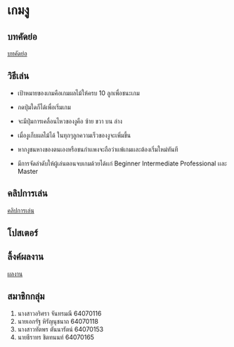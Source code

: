 # เกมงู
## บทคัดย่อ
[บทคัดย่อ](บทคัดย่อ.pdf)
## วิธีเล่น
- เป้าหมายของเกมคือเกมผลไม้ให้ครบ 10 ลูกเพื่อชนะเกม 

- กดปุ่มใดก็ได้เพื่อเริ่มเกม

- จะมีปุ่มการเคลื่อนไหวของงูคือ ซ้าย ขวา บน ล่าง

- เมื่องูเก็บผลไม้ได้ ในทุกๆลูกความเร็วของงูจะเพิ่มขึ้น

- หากงูชนหางของตนเองหรือชนกำเเพงจะถือว่าเเพ้เกมเเละต้องเริ่มใหม่ทันที

- มีการจัดลำดับให้ผู้เล่นตอนจบเกมด้วยได้เเก่ Beginner Intermediate Professional เเละ Master
## คลิปการเล่น
[คลิปการเล่น](https://www.youtube.com/watch?v=KzMatibjpSg&feature=youtu.be)
## โปสเตอร์

## ลิ้งค์ผลงาน
[ผลงาน](https://wokwi.com/projects/330973699527148114)
## สมาชิกกลุ่ม
1. นางสาวอริศรา จันทรมณี 64070116
2. นายเอกฯัฐ หิรัญนุชนาถ 64070118
3. นางสาวทัตพร ตันนารัตน์ 64070153
4. นายธีราทร ชิตทนนท์ 64070165
